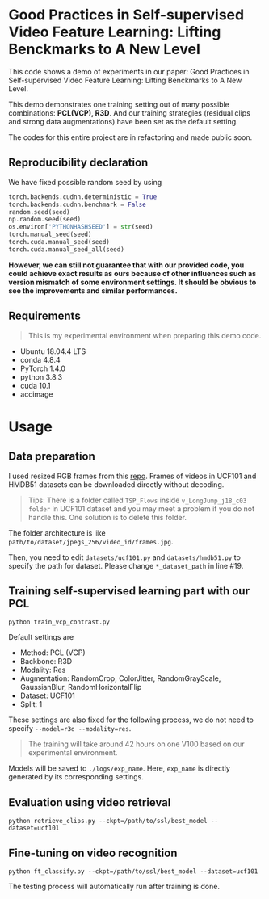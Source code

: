 # Good Practices in Self-supervised Video Feature Learning: Lifting Benckmarks to A New Level
This code shows a demo of experiments in our paper: Good Practices in Self-supervised Video Feature Learning: Lifting Benckmarks to A New Level.

This demo demonstrates one training setting out of many possible combinations: **PCL(VCP), R3D**. And our training strategies (residual clips and strong data augmentations) have been set as the default setting.

The codes for this entire project are in refactoring and made public soon.

## Reproducibility declaration
We have fixed possible random seed by using 
```python
torch.backends.cudnn.deterministic = True
torch.backends.cudnn.benchmark = False
random.seed(seed)
np.random.seed(seed)
os.environ['PYTHONHASHSEED'] = str(seed)
torch.manual_seed(seed)
torch.cuda.manual_seed(seed)
torch.cuda.manual_seed_all(seed)
```

**However, we can still not guarantee that with our provided code, you could achieve exact results as ours because of other influences such as version mismatch of some environment settings. It should be obvious to see the improvements and similar performances.**


## Requirements
> This is my experimental environment when preparing this demo code. 
- Ubuntu 18.04.4 LTS
- conda 4.8.4
- PyTorch 1.4.0
- python  3.8.3
- cuda 10.1
- accimage 


# Usage
## Data preparation
I used resized RGB frames from this [repo](https://github.com/feichtenhofer/twostreamfusion). Frames of videos in UCF101 and HMDB51 datasets can be downloaded directly without decoding.

> Tips: There is a folder called `TSP_Flows` inside `v_LongJump_j18_c03 folder` in UCF101 dataset and you may meet a problem if you do not handle this. One solution is to delete this folder.

The folder architecture is like `path/to/dataset/jpegs_256/video_id/frames.jpg`.

Then, you need to edit `datasets/ucf101.py` and `datasets/hmdb51.py` to specify the path for dataset. Please change `*_dataset_path` in line #19. 

## Training self-supervised learning part with our PCL
```
python train_vcp_contrast.py
```
Default settings are
- Method: PCL (VCP)
- Backbone: R3D
- Modality: Res
- Augmentation: RandomCrop, ColorJitter, RandomGrayScale, GaussianBlur, RandomHorizontalFlip
- Dataset: UCF101
- Split: 1

These settings are also fixed for the following process, we do not need to specify `--model=r3d --modality=res`.

> The training will take around 42 hours on one V100 based on our experimental environment.

Models will be saved to `./logs/exp_name`. Here, `exp_name` is directly generated by its corresponding settings.

## Evaluation using video retrieval
```
python retrieve_clips.py --ckpt=/path/to/ssl/best_model --dataset=ucf101
```

## Fine-tuning on video recognition
```
python ft_classify.py --ckpt=/path/to/ssl/best_model --dataset=ucf101
```
The testing process will automatically run after training is done.